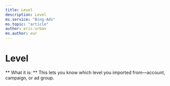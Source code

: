 ```yaml
---
title: Level
description: Level
ms.service: "Bing-Ads"
ms.topic: "article"
author: eric-urban
ms.author: eur
---
```


# Level

**      What it is:    **    This lets you know which level you imported from—account, campaign, or ad group.


